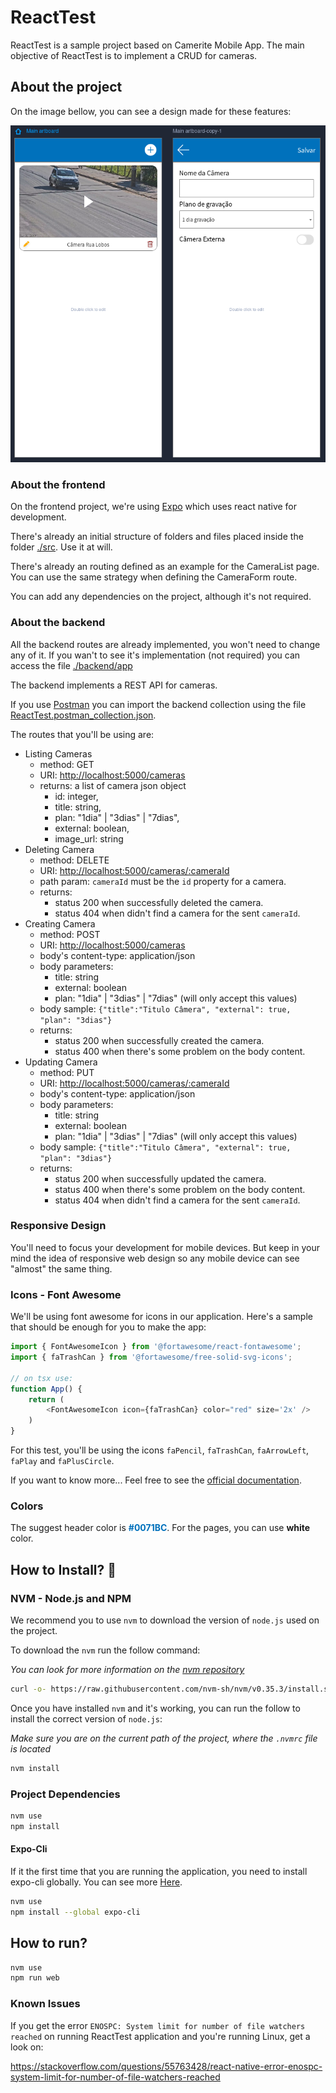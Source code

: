 # ReactTest

ReactTest is a sample project based on Camerite Mobile App.
The main objective of ReactTest is to implement a CRUD for cameras.

## About the project

On the image bellow, you can see a design made for these features:

![App Layout Sample](./sample.png)

### About the frontend

On the frontend project, we're using [Expo](https://expo.dev) which uses react native for development.

There's already an initial structure of folders and files placed inside the folder [./src](./src).
Use it at will.

There's already an routing defined as an example for the CameraList page.
You can use the same strategy when defining the CameraForm route.

You can add any dependencies on the project, although it's not required.

### About the backend

All the backend routes are already implemented, you won't need to change any of it.
If you wan't to see it's implementation (not required) you can access the file [./backend/app](./backend/app.ts)

The backend implements a REST API for cameras.

If you use [Postman](https://www.postman.com) you can import the backend collection using the file [ReactTest.postman_collection.json](./ReactTest.postman_collection.json).

The routes that you'll be using are:

- Listing Cameras
  - method: GET
  - URI: <http://localhost:5000/cameras>
  - returns: a list of camera json object
    - id: integer,
    - title: string,
    - plan: "1dia" | "3dias" | "7dias",
    - external: boolean,
    - image_url: string
- Deleting Camera
  - method: DELETE
  - URI: <http://localhost:5000/cameras/:cameraId>
  - path param: `cameraId` must be the `id` property for a camera.
  - returns:
    - status 200 when successfully deleted the camera.
    - status 404 when didn't find a camera for the sent `cameraId`.
- Creating Camera
  - method: POST
  - URI: <http://localhost:5000/cameras>
  - body's content-type: application/json
  - body parameters:
    - title: string
    - external: boolean
    - plan: "1dia" | "3dias" | "7dias" (will only accept this values)
  - body sample: `{"title":"Titulo Câmera", "external": true, "plan": "3dias"}`
  - returns:
    - status 200 when successfully created the camera.
    - status 400 when there's some problem on the body content.
- Updating Camera
  - method: PUT
  - URI: <http://localhost:5000/cameras/:cameraId>
  - body's content-type: application/json
  - body parameters:
    - title: string
    - external: boolean
    - plan: "1dia" | "3dias" | "7dias" (will only accept this values)
  - body sample: `{"title":"Titulo Câmera", "external": true, "plan": "3dias"}`
  - returns:
    - status 200 when successfully updated the camera.
    - status 400 when there's some problem on the body content.
    - status 404 when didn't find a camera for the sent `cameraId`.

### Responsive Design

You'll need to focus your development for mobile devices.
But keep in your mind the idea of responsive web design so any mobile device can see "almost" the same thing.

### Icons - Font Awesome

We'll be using font awesome for icons in our application.
Here's a sample that should be enough for you to make the app:

```typescript
import { FontAwesomeIcon } from '@fortawesome/react-fontawesome';
import { faTrashCan } from '@fortawesome/free-solid-svg-icons';

// on tsx use:
function App() {
    return (
        <FontAwesomeIcon icon={faTrashCan} color="red" size='2x' />
    )
}
```

For this test, you'll be using the icons `faPencil`, `faTrashCan`, `faArrowLeft`, `faPlay` and `faPlusCircle`.

If you want to know more... Feel free to see the [official documentation](https://fontawesome.com/v6/docs/web/use-with/react/).

### Colors

The suggest header color is <b><span style="color:#0071BC">#0071BC</span></b>.
For the pages, you can use <b>white</b> color.

## How to Install? 🤘

### NVM - Node.js and NPM

We recommend you to use `nvm` to download the version of `node.js` used on the project.

To download the `nvm` run the follow command:

_You can look for more information on the [nvm repository](https://github.com/nvm-sh/nvm)_

```bash
curl -o- https://raw.githubusercontent.com/nvm-sh/nvm/v0.35.3/install.sh | bash
```

Once you have installed `nvm` and it's working, you can run the follow to install the correct version of `node.js`:

_Make sure you are on the current path of the project, where the `.nvmrc` file is located_

```bash
nvm install
```

### Project Dependencies

```bash
nvm use
npm install
```

#### Expo-Cli

If it the first time that you are running the application, you need to install expo-cli globally. You can see more [Here](https://docs.expo.dev).

```bash
nvm use
npm install --global expo-cli
```

## How to run?

```bash
nvm use
npm run web
```

### Known Issues

If you get the error `ENOSPC: System limit for number of file watchers reached` on running ReactTest application and you're running Linux, get a look on:

<https://stackoverflow.com/questions/55763428/react-native-error-enospc-system-limit-for-number-of-file-watchers-reached>
